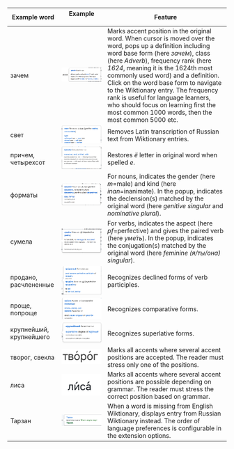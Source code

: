 | Example word | Example <img width=200/> | Feature |
| ---         |     ---      |          --- |
| зачем | ![зачем](зачем.png) | Marks accent position in the original word. When cursor is moved over the word, pops up a definition including word base form (here *заче́м*), class (here *Adverb*), frequency rank (here *1624*, meaning it is the 1624th most commonly used word) and a definition. Click on the word base form to navigate to the Wiktionary entry. The frequency rank is useful for language learners, who should focus on learning first the most common 1000 words, then the most common 5000 etc. |
| свет | ![свет](свет.png) | Removes Latin transcription of Russian text from Wiktionary entries. |
| причем, четырехсот | ![причем](причем.png) | Restores *ё* letter in original word when spelled *е*. |
| форматы | ![форматы](форматы.png) | For nouns, indicates the gender (here *m*=male) and kind (here *inan*=inanimate). In the popup, indicates the declension(s) matched by the original word (here *genitive singular* and *nominative plural*). |
| сумела | ![сумела](сумела.png) | For verbs, indicates the aspect (here *pf*=perfective) and gives the paired verb (here *уме́ть*). In the popup, indicates the conjugation(s) matched by the original word (here *feminine (я/ты/она́) singular*). |
| продано, расчлененные | ![продано](продано.png) | Recognizes declined forms of verb participles. |
| проще, попроще | ![проще](проще.png) | Recognizes comparative forms. |
| крупнейший, крупнейшего | ![крупнейший](крупнейший.png) | Recognizes superlative forms. |
| творог, свекла | ![творог](творог.png) | Marks all accents where several accent positions are accepted. The reader must stress only one of the positions. |
| лиса | ![лиса](лиса.png) | Marks all accents where several accent positions are possible depending on grammar. The reader must stress the correct position based on grammar. |
| Тарзан | ![Тарзан](Тарзан.png) | When a word is missing from English Wiktionary, displays entry from Russian Wiktionary instead. The order of language preferences is configurable in the extension options. |
